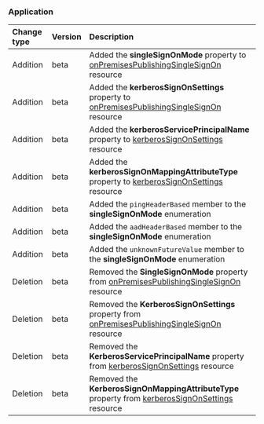 ### Application

| **Change type** | **Version** | **Description** |
|:---|:---|:---|
|Addition|beta|Added the **singleSignOnMode** property to [onPremisesPublishingSingleSignOn](https://docs.microsoft.com/en-us/graph/api/resources/onPremisesPublishingSingleSignOn?view=graph-rest-beta) resource|
|Addition|beta|Added the **kerberosSignOnSettings** property to [onPremisesPublishingSingleSignOn](https://docs.microsoft.com/en-us/graph/api/resources/onPremisesPublishingSingleSignOn?view=graph-rest-beta) resource|
|Addition|beta|Added the **kerberosServicePrincipalName** property to [kerberosSignOnSettings](https://docs.microsoft.com/en-us/graph/api/resources/kerberosSignOnSettings?view=graph-rest-beta) resource|
|Addition|beta|Added the **kerberosSignOnMappingAttributeType** property to [kerberosSignOnSettings](https://docs.microsoft.com/en-us/graph/api/resources/kerberosSignOnSettings?view=graph-rest-beta) resource|
|Addition|beta|Added the `pingHeaderBased` member to the **singleSignOnMode** enumeration|
|Addition|beta|Added the `aadHeaderBased` member to the **singleSignOnMode** enumeration|
|Addition|beta|Added the `unknownFutureValue` member to the **singleSignOnMode** enumeration|
|Deletion|beta|Removed the **SingleSignOnMode** property from [onPremisesPublishingSingleSignOn](https://docs.microsoft.com/en-us/graph/api/resources/onPremisesPublishingSingleSignOn?view=graph-rest-beta) resource|
|Deletion|beta|Removed the **KerberosSignOnSettings** property from [onPremisesPublishingSingleSignOn](https://docs.microsoft.com/en-us/graph/api/resources/onPremisesPublishingSingleSignOn?view=graph-rest-beta) resource|
|Deletion|beta|Removed the **KerberosServicePrincipalName** property from [kerberosSignOnSettings](https://docs.microsoft.com/en-us/graph/api/resources/kerberosSignOnSettings?view=graph-rest-beta) resource|
|Deletion|beta|Removed the **KerberosSignOnMappingAttributeType** property from [kerberosSignOnSettings](https://docs.microsoft.com/en-us/graph/api/resources/kerberosSignOnSettings?view=graph-rest-beta) resource|
